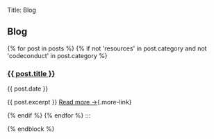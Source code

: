 Title: Blog

Blog
----

{% for post in posts %} {% if not \'resources\' in post.category and not
\'codeconduct\' in post.category %}

### [{{ post.title }}](%7B%7B%20get_url(post.url)%20%7D%7D)

{{ post.date }}

{{ post.excerpt }} [Read more
→](%7B%7B%20get_url(post.url)%20%7D%7D){.more-link}

{% endif %} {% endfor %}
:::

{% endblock %}
